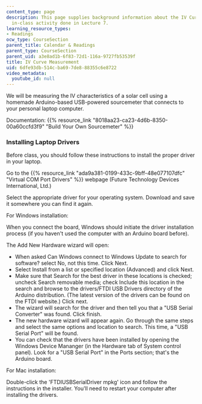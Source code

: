```yaml
---
content_type: page
description: This page supplies background information about the IV Curve measurement
  in-class activity done in Lecture 7.
learning_resource_types:
- Readings
ocw_type: CourseSection
parent_title: Calendar & Readings
parent_type: CourseSection
parent_uid: a3e8ad1b-6f83-72d1-116a-9727fb53539f
title: IV Curve Measurement
uid: 6dfe93db-514c-ba69-7de8-88355c6e8722
video_metadata:
  youtube_id: null
---
```


We will be measuring the IV characteristics of a solar cell using a homemade Arduino-based USB-powered sourcemeter that connects to your personal laptop computer.

Documentation: {{% resource_link "8018aa23-ca23-4d6b-8350-00a60ccfd3f9" "Build Your Own Sourcemeter" %}}

### Installing Laptop Drivers

Before class, you should follow these instructions to install the proper driver in your laptop.

Go to the {{% resource_link "ada9a381-0199-433c-9bff-48e077107dfc" "Virtual COM Port Drivers" %}} webpage (Future Technology Devices International, Ltd.)

Select the appropriate driver for your operating system. Download and save it somewhere you can find it again.

For Windows installation:

When you connect the board, Windows should initiate the driver installation process (if you haven't used the computer with an Arduino board before).

The Add New Hardware wizard will open:

*   When asked Can Windows connect to Windows Update to search for software? select No, not this time. Click Next.
*   Select Install from a list or specified location (Advanced) and click Next.
*   Make sure that Search for the best driver in these locations is checked; uncheck Search removable media; check Include this location in the search and browse to the drivers/FTDI USB Drivers directory of the Arduino distribution. (The latest version of the drivers can be found on the FTDI website.) Click next.
*   The wizard will search for the driver and then tell you that a "USB Serial Converter" was found. Click finish.
*   The new hardware wizard will appear again. Go through the same steps and select the same options and location to search. This time, a "USB Serial Port" will be found.
*   You can check that the drivers have been installed by opening the Windows Device Mananger (in the Hardware tab of System control panel). Look for a "USB Serial Port" in the Ports section; that's the Arduino board.

For Mac installation:

Double-click the 'FTDIUSBSerialDriver mpkg' icon and follow the instructions in the installer. You'll need to restart your computer after installing the drivers.